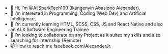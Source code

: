 - 👋 Hi, I’m @AllSparkTech100 (Ikangenyin Abasiono Alexander),
- 👀 I’m interested in Programming, Coding (Web Dev) and Artificial Intelligence,
- 🌱 I’m currently learning HTML, SCSS, CSS, JS and React Native and also an ALX Software Engineering Trainee
- 💞️ I’m looking to collaborate on any Project as it suites my skills and also searching for internship {Remote}
- 📫 How to reach me facebook.com/AlexanderJr.

<!---
AllSparkTech100/AllSparkTech100 is a ✨ special ✨ repository because its `README.md` (this file) appears on your GitHub profile.
You can click the Preview link to take a look at your changes.
--->

